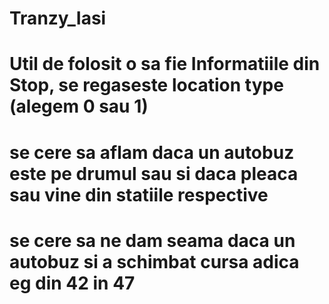 # Tranzy_Iasi
# Util de folosit o sa fie Informatiile din Stop, se regaseste location type (alegem 0 sau 1)
# se cere sa aflam daca un autobuz este pe drumul sau si daca pleaca sau vine din statiile respective
# se cere sa ne dam seama daca un autobuz si a schimbat cursa adica eg din 42 in 47
